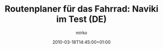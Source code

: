 ---
title: "Routenplaner für das Fahrrad: Naviki im Test (DE)"
description: "Ein noch ganz junger Routenplaner für das Fahrrad ist Naviki. Die Webseite wurde erst Ende Juni 2009 von der Fachhochschule Münster ins Leben gerufen."
author: "mirko"
date: 2010-03-18T14:45:00+01:00
publishdate: 2010-03-18T14:45:00+01:00
lastmod: 
type: "article"
url: "//www.netzwelt.de/news/82243-routenplaner-fahrrad-naviki-test.html"
external: true
draft: false
---